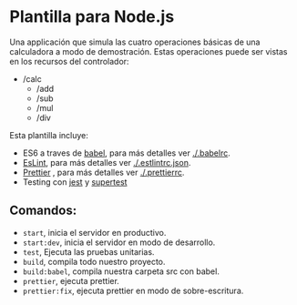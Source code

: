# Plantilla para Node.js

Una applicación que simula las cuatro operaciones básicas de una calculadora a modo de demostración. Estas operaciones puede ser vistas en los recursos del controlador:
- /calc
  - /add
  - /sub
  - /mul
  - /div

Esta plantilla incluye:

- ES6 a traves de [babel](https://babeljs.io/setup#installation), para más detalles ver [./.babelrc](./.babelrc).
- [EsLint](https://eslint.org/docs/user-guide/getting-started), para más detalles ver [./.estlintrc.json](./..eslintrc.json).
- [Prettier](https://prettier.io/docs/en/editors.html) , para más detalles ver [./.prettierrc](./.prettierrc).
- Testing con [jest](https://jestjs.io/) y [supertest](https://github.com/visionmedia/supertest#readme)

## Comandos:

- `start`, inicia el servidor en productivo.
- `start:dev`, inicia el servidor en modo de desarrollo.
- `test`, Ejecuta las pruebas unitarias.
- `build`, compila todo nuestro proyecto.
- `build:babel`, compila nuestra carpeta src con babel.
- `prettier`, ejecuta prettier.
- `prettier:fix`, ejecuta prettier en modo de sobre-escritura.
